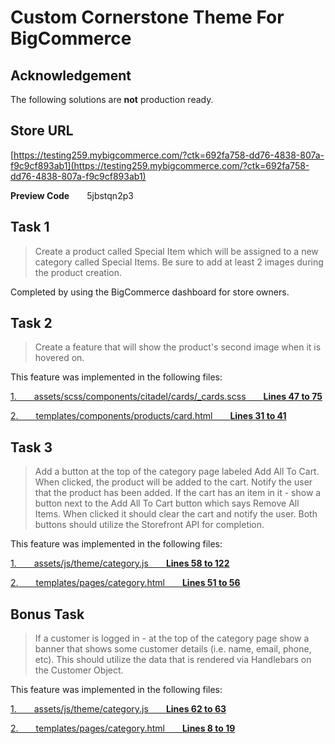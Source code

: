 # Custom Cornerstone Theme For BigCommerce

## Acknowledgement

The following solutions are **not** production ready.

## Store URL
[https://testing259.mybigcommerce.com/?ctk=692fa758-dd76-4838-807a-f9c9cf893ab1](https://testing259.mybigcommerce.com/?ctk=692fa758-dd76-4838-807a-f9c9cf893ab1)

**Preview Code**  5jbstqn2p3

## Task 1
> Create a product called Special Item which will be assigned to a new category called Special Items. Be sure to add at least 2 images during the product creation.

Completed by using the BigCommerce dashboard for store owners.

## Task 2
> Create a feature that will show the product's second image when it is hovered on. 

This feature was implemented in the following files:


[1.  assets/scss/components/citadel/cards/_cards.scss  **Lines 47 to 75**](https://github.com/zukaru/big-commerce-test/blob/7c061be621b9283491ed5c9e0f6c33b0dfe9d525/assets/scss/components/citadel/cards/_cards.scss#L47-L75)

[2.  templates/components/products/card.html  **Lines 31 to 41**](https://github.com/zukaru/big-commerce-test/blob/7b57d6e90672d561f736557be25cba3177b62d41/templates/components/products/card.html#L31-L41)


## Task 3
> Add a button at the top of the category page labeled Add All To Cart. When clicked, the product will be added to the cart. Notify the user that the product has been added. If the cart has an item in it - show a button next to the Add All To Cart button which says Remove All Items. When clicked it should clear the cart and notify the user. Both buttons should utilize the Storefront API for completion. 


This feature was implemented in the following files:


[1.  assets/js/theme/category.js  **Lines 58 to 122**](https://github.com/zukaru/big-commerce-test/blob/7b57d6e90672d561f736557be25cba3177b62d41/assets/js/theme/category.js#L58-L122)

[2.  templates/pages/category.html  **Lines 51 to 56**](https://github.com/zukaru/big-commerce-test/blob/7b57d6e90672d561f736557be25cba3177b62d41/templates/pages/category.html#L51-L56)


## Bonus Task
> If a customer is logged in - at the top of the category page show a banner that shows some customer details (i.e. name, email, phone, etc). This should utilize the data that is rendered via Handlebars on the Customer Object.

This feature was implemented in the following files:

[1.  assets/js/theme/category.js  **Lines 62 to 63**](https://github.com/zukaru/big-commerce-test/blob/7b57d6e90672d561f736557be25cba3177b62d41/assets/js/theme/category.js#L62-L63)

[2.  templates/pages/category.html  **Lines 8 to 19**](https://github.com/zukaru/big-commerce-test/blob/7b57d6e90672d561f736557be25cba3177b62d41/templates/pages/category.html#L8-L19) 



  





